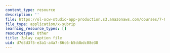```yaml
---
content_type: resource
description: ''
file: https://ol-ocw-studio-app-production.s3.amazonaws.com/courses/7-01sc-fundamentals-of-biology-fall-2011/d7e3d3f5e3a1a4a786c6b5ddbdc08e38_3edzxv_mYZk.srt
file_type: application/x-subrip
learning_resource_types: []
resourcetype: Other
title: 3play caption file
uid: d7e3d3f5-e3a1-a4a7-86c6-b5ddbdc08e38
---
```


